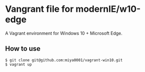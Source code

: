 # Vangrant file for modernIE/w10-edge

A Vagrant environment for Windows 10 + Microsoft Edge.

## How to use

```
$ git clone git@github.com:miya0001/vagrant-win10.git
$ vagrant up
```
